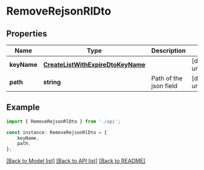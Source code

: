 # RemoveRejsonRlDto


## Properties

Name | Type | Description | Notes
------------ | ------------- | ------------- | -------------
**keyName** | [**CreateListWithExpireDtoKeyName**](CreateListWithExpireDtoKeyName.md) |  | [default to undefined]
**path** | **string** | Path of the json field | [default to undefined]

## Example

```typescript
import { RemoveRejsonRlDto } from './api';

const instance: RemoveRejsonRlDto = {
    keyName,
    path,
};
```

[[Back to Model list]](../README.md#documentation-for-models) [[Back to API list]](../README.md#documentation-for-api-endpoints) [[Back to README]](../README.md)
